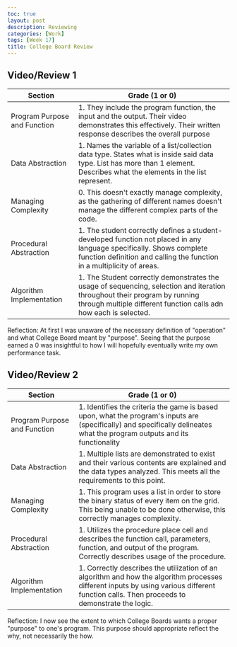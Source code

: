 ```yaml
---
toc: true
layout: post
description: Reviewing 
categories: [Work]
tags: [Week 17]
title: College Board Review
---
```


## Video/Review 1
| Section | Grade (1 or 0) |
| ------- | -------------- |
| Program Purpose and Function | 1. They include the program function, the input and the output. Their video demonstrates this effectively. Their written response describes the overall purpose |
| Data Abstraction | 1. Names the variable of a list/collection data type. States what is inside said data type. List has more than 1 element. Describes what the elements in the list represent. |
| Managing Complexity | 0. This doesn't exactly manage complexity, as the gathering of different names doesn't manage the different complex parts of the code. | 
| Procedural Abstraction | 1. The student correctly defines a student-developed function not placed in any language specifically. Shows complete function definition and calling the function in a multiplicity of areas. |
| Algorithm Implementation | 1. The Student correctly demonstrates the usage of sequencing, selection and iteration throughout their program by running through multiple different function calls adn how each is selected. |

Reflection: At first I was unaware of the necessary definition of "operation" and what College Board meant by "purpose". Seeing that the purpose earned a 0 was insightful to how I will hopefully eventually write my own performance task. 

## Video/Review 2

| Section | Grade (1 or 0) |
| ------- | -------------- |
| Program Purpose and Function | 1. Identifies the criteria the game is based upon, what the program's inputs are (specifically) and specifically delineates what the program outputs and its functionality |
| Data Abstraction | 1. Multiple lists are demonstrated to exist and their various contents are explained and the data types analyzed. This meets all the requirements to this point. |
| Managing Complexity | 1. This program uses a list in order to store the binary status of every item on the grid. This being unable to be done otherwise, this correctly manages complexity.  | 
| Procedural Abstraction | 1. Utilizes the procedure place cell and describes the function call, parameters, function, and output of the program. Correctly describes usage of the procedure. |
| Algorithm Implementation | 1. Correctly describes the utilization of an algorithm and how the algorithm processes different inputs by using various different function calls. Then proceeds to demonstrate the logic. |

Reflection: I now see the extent to which College Boards wants a proper "purpose" to one's program. This purpose should appropriate reflect the why, not necessarily the how.
